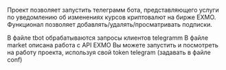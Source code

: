Проект позволяет запустить телеграмм бота, представляющего услуги по уведомлению об изменениях курсов криптовалют на бирже EXMO.
Функционал позволяет добавлять/удалять/просматривать подписки.

В файле tbot обрабатываются запросы клиентов telegramm
В файле market описана работа с API EXMO
Вы можете запустить и посмотреть на работу проекта, используя свой token telegram (задавать в файле conf)
